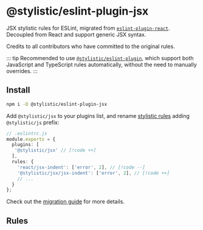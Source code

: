 # @stylistic/eslint-plugin-jsx

JSX stylistic rules for ESLint, migrated from [`eslint-plugin-react`](https://github.com/jsx-eslint/eslint-plugin-react). Decoupled from React and support generic JSX syntax.

Credits to all contributors who have committed to the original rules.

::: tip
Recommended to use [`@stylistic/eslint-plugin`](/packages/default), which support both JavaScript and TypeScript rules automatically, without the need to manually overrides.
:::

## Install

```sh
npm i -D @stylistic/eslint-plugin-jsx
```

Add `@stylistic/jsx` to your plugins list, and rename [stylistic rules](#rules) adding `@stylistic/js` prefix:

```ts
// .eslintrc.js
module.exports = {
  plugins: [
   '@stylistic/jsx' // [!code ++]
  ],
  rules: {
    'react/jsx-indent': ['error', 2], // [!code --]
    '@stylistic/jsx/jsx-indent': ['error', 2], // [!code ++]
    // ...  
  }
};
```

Check out the [migration guide](/guide/migration) for more details.

## Rules

<RuleList package="jsx" />
